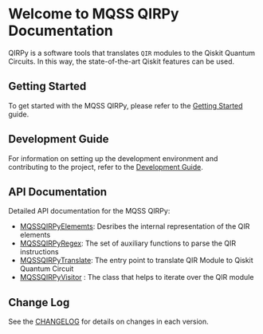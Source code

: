 # Welcome to MQSS QIRPy Documentation

QIRPy is a software tools that translates `QIR` modules to the Qiskit Quantum Circuits. In this way, the state-of-the-art Qiskit features can be used.

## Getting Started

To get started with the MQSS QIRPy, please refer to the [Getting Started](user_guide/getting_started.md) guide.

## Development Guide

For information on setting up the development environment and contributing to the project, refer to the [Development Guide](user_guide/development_guide.md).

## API Documentation

Detailed API documentation for the MQSS QIRPy:

- [MQSSQIRPyElememts](api/mqss_qir_py_elements.md): Desribes the internal representation of the QIR elements
- [MQSSQIRPyRegex](api/mqss_qir_py_regex.md): The set of auxiliary functions to parse the QIR instructions
- [MQSSQIRPyTranslate](api/mqss_qir_py_translate.md): The entry point to translate QIR Module to Qiskit Quantum Circuit
- [MQSSQIRPyVisitor](api/mqss_qir_py_visitor.md) : The class that helps to iterate over the QIR module

## Change Log

See the [CHANGELOG](changelog.md) for details on changes in each version.
